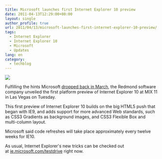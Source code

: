 ```yaml
---
title: Microsoft launches first Internet Explorer 10 preview
date: 2011-04-13T12:29:00+00:00
layout: single
author_profile: true
url: 2011/04/13/microsoft-launches-first-internet-explorer-10-preview/
tags:
  - Internet Explorer
  - Internet Explorer 10
  - Microsoft
  - Updates
lang: en
category: 
  - techblog
---
```

[![](http://4.bp.blogspot.com/-ZYGRd75n2i0/TaWPux7oDGI/AAAAAAAAD1U/hTAMwS9aK-w/s1600/internetexplorer9logo.png)](http://4.bp.blogspot.com/-ZYGRd75n2i0/TaWPux7oDGI/AAAAAAAAD1U/hTAMwS9aK-w/s1600/internetexplorer9logo.png)

Fulfilling the hints Microsoft [dropped back in March](http://www.betanews.com/article/Microsoft-hints-at-Internet-Explorer-10-previews-for-MIX11-in-April/1299689497), the Redmond software company unveiled the first platform preview of Internet Explorer 10 at MIX 11 in Las Vegas on Tuesday.

This first preview of Internet Explorer 10 builds on the big HTML5 push that began with IE9, and adds support for more advanced Web standards, such as CSS3 Gradients as background images, and CSS3 Flexible Box and multi-column layout.

Microsoft said code refreshes will take place approximately every twelve weeks for IE10.

As usual, Internet Explorer's new tricks can be checked out at [ie.microsoft.com/testdrive](http://ie.microsoft.com/testdrive/) right now.